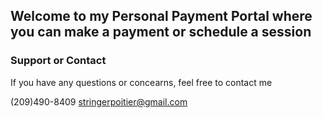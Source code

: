 ## Welcome to my Personal Payment Portal where you can make a payment or schedule a session


### Support or Contact

If you have any questions or concearns, feel free to contact me

(209)490-8409
stringerpoitier@gmail.com
